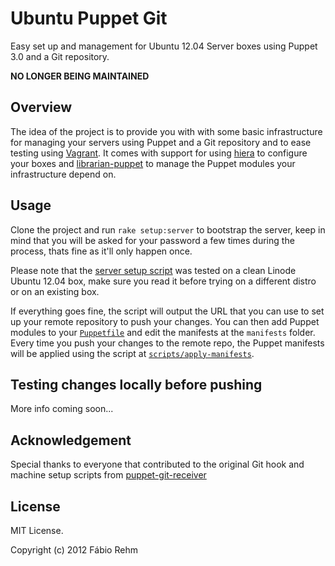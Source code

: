 # Ubuntu Puppet Git

Easy set up and management for Ubuntu 12.04 Server boxes using Puppet 3.0 and
a Git repository.

**NO LONGER BEING MAINTAINED**


## Overview

The idea of the project is to provide you with with some basic infrastructure
for managing your servers using Puppet and a Git repository and to ease testing
using [Vagrant](http://vagrantup.com/). It comes with support for using
[hiera](http://projects.puppetlabs.com/projects/hiera) to configure your boxes
and [librarian-puppet](http://librarian-puppet.com) to manage the Puppet
modules your infrastructure depend on.


## Usage

Clone the project and run `rake setup:server` to bootstrap the server, keep in mind
that you will be asked for your password a few times during the process, thats fine
as it'll only happen once.

Please note that the
[server setup script](https://github.com/fgrehm/ubuntu-puppet-git/blob/master/scripts/server-setup)
was tested on a clean Linode Ubuntu 12.04 box, make sure you read it before trying
on a different distro or on an existing box.

If everything goes fine, the script will output the URL that you can use to set up
your remote repository to push your changes. You can then add Puppet modules to your
[`Puppetfile`](https://github.com/fgrehm/ubuntu-puppet-git/blob/master/Puppetfile)
and edit the manifests at the `manifests` folder. Every time you push your changes
to the remote repo, the Puppet manifests will be applied using the script at
[`scripts/apply-manifests`](https://github.com/fgrehm/ubuntu-puppet-git/blob/master/scripts/apply-manifests).


## Testing changes locally before pushing

More info coming soon...


## Acknowledgement

Special thanks to everyone that contributed to the original Git hook and machine
setup scripts from [puppet-git-receiver](https://github.com/brightbox/puppet-git-receiver)


## License ##

MIT License.

Copyright (c) 2012 Fábio Rehm
